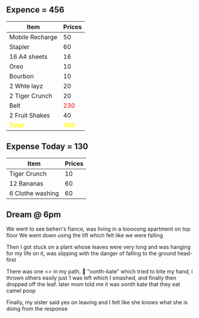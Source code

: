 
## Expence = 456

| Item                                        | Prices                                    |
| ------------------------------------------- | ----------------------------------------- |
| Mobile Recharge                             | 50                                        |
| Stapler                                     | 60                                        |
| 16 A4 sheets                                | 16                                        |
| Oreo                                        | 10                                        |
| Bourbon                                     | 10                                        |
| 2 Whte layz                                 | 20                                        |
| 2 Tiger Crunch                              | 20                                        |
| Belt                                        | <span style="color:red">230</span>        |
| 2 Fruit Shakes                              | 40                                        |
| <span style="color:yellow">**Total**</span> | <span style="color:yellow">**456**</span> |

## Expense Today = 130

| Item             | Prices |
| ---------------- | ------ |
| Tiger Crunch     | 10     |
| 12 Bananas       | 60     |
| 6 Clothe washing | 60     |

## Dream @ 6pm
We went to see behen's fiance, was living in a looooong apartment on top floor
 We went down using the lift which felt like we were falling
 
 Then I got stuck on a plant whose leaves were  very long and was hanging for my life on it, was slipping with the danger of falling to the ground head-first
 
 There was one <> in my path, 🐫 "oonth-kate" which tried to bite my hand, i thrown others easily just 1 was left which I smashed, and finally then dropped off the leaf. later mom told me it was oonth kate that they eat camel poop
 
 Finally, my sister said yes on leaving and I felt like she knows what she is doing from the response